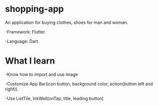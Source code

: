 # shopping-app
An application for buying clothes, shoes for man and woman.

-Framework: Flutter.

-Language: Dart.

# What I learn
-Know how to import and use image

-Customize App Bar(icon button, background color, action(button left and right)).

-Use ListTile, InkWell(onTap, title, leading button)
